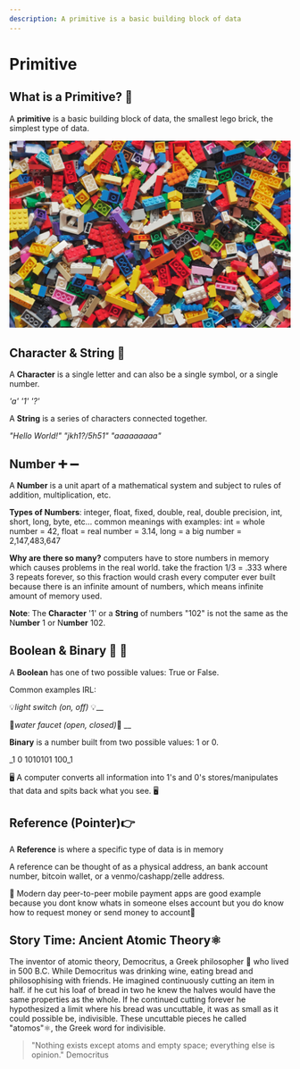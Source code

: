 ```yaml
---
description: A primitive is a basic building block of data
---
```


# Primitive

## What is a Primitive? 🧱 

A **primitive** is a basic building block of data, the smallest lego brick, the simplest type of data. 

![](../.gitbook/assets/xavi-cabrera-kn-umdzqdjm-unsplash.jpg)

## Character & String 💬 

A **Character** is a single letter and can also be a single symbol, or a single number.

_'a'      '1'      '?'_

A **String** is a series of characters connected together.

_"Hello World!"      "jkh1?/5h51"      "aaaaaaaaa"_

## Number ➕ ➖ 

A **Number** is a unit apart of a mathematical system and subject to rules of addition, multiplication, etc.

**Types of Numbers**: integer, float, fixed, double, real, double precision, int, short, long, byte, etc... common meanings with examples: int = whole number = 42, float = real number = 3.14, long = a big number = 2,147,483,647

**Why are there so many?** computers have to store numbers in memory which causes problems in the real world. take the fraction 1/3 = .333 where 3 repeats forever, so this fraction would crash every computer ever built because there is an infinite amount of numbers, which means infinite amount of memory used.

**Note**: The **Character** '1' or a **String** of numbers "102" is not the same as the N**umber** 1 or N**umber** 102.

## Boolean & Binary 🌝 🌚 

A **Boolean** has one of two possible values: True or False.

Common examples IRL:

💡_light switch \(on, off\)_ 💡\_\_

🚰_water faucet \(open, closed\)_🚰 __

**Binary** is a number built from two possible values: 1 or 0.

_1     0      1010101     100_1

🖥 A computer converts all information into 1's and 0's stores/manipulates that data and spits back what you see. 🖥 

## Reference \(Pointer\)👉 

A **Reference** is where a specific type of data is in memory

A reference can be thought of as a physical address, an bank account number, bitcoin wallet, or a venmo/cashapp/zelle address.   

💸 Modern day peer-to-peer mobile payment apps are good example because you dont know whats in someone elses account but you do know how to request money or send money to account💸 

## Story Time: Ancient Atomic Theory⚛

The inventor of atomic theory, Democritus, a Greek philosopher  🤔 who lived in 500 B.C. While Democritus was drinking wine, eating bread and philosophising with friends. He imagined continuously cutting an item in half. if he cut his loaf of bread in two he knew the halves would have the same properties as the whole. If he continued cutting forever he hypothesized a limit where his bread was uncuttable, it was as small as it could possible be, indivisible. These uncuttable pieces he called "atomos"⚛, the Greek word for indivisible.

> "Nothing exists except atoms and empty space; everything else is opinion."  Democritus


